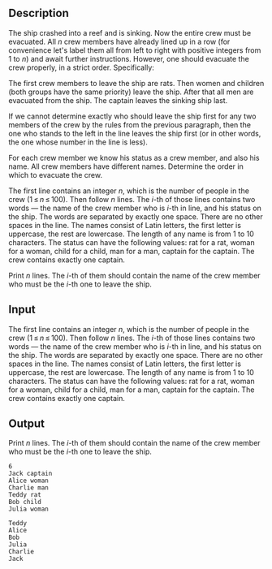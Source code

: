 ## Description

<div><p>The ship crashed into a reef and is sinking. Now the entire crew must be evacuated. All <span class="tex-span"><i>n</i></span> crew members have already lined up in a row (for convenience let's label them all from left to right with positive integers from 1 to <span class="tex-span"><i>n</i></span>) and await further instructions. However, one should evacuate the crew properly, in a strict order. Specifically:</p><p>The first crew members to leave the ship are rats. Then women and children (both groups have the same priority) leave the ship. After that all men are evacuated from the ship. The captain leaves the sinking ship last.</p><p>If we cannot determine exactly who should leave the ship first for any two members of the crew by the rules from the previous paragraph, then the one who stands to the left in the line leaves the ship first (or in other words, the one whose number in the line is less).</p><p>For each crew member we know his status as a crew member, and also his name. All crew members have different names. Determine the order in which to evacuate the crew.</p></div><div class="input-specification"><p>The first line contains an integer <span class="tex-span"><i>n</i></span>, which is the number of people in the crew (<span class="tex-span">1 ≤ <i>n</i> ≤ 100</span>). Then follow <span class="tex-span"><i>n</i></span> lines. The <span class="tex-span"><i>i</i></span>-th of those lines contains two words — the name of the crew member who is <span class="tex-span"><i>i</i></span>-th in line, and his status on the ship. The words are separated by exactly one space. There are no other spaces in the line. The names consist of Latin letters, the first letter is uppercase, the rest are lowercase. The length of any name is from 1 to 10 characters. The status can have the following values: <span class="tex-font-style-tt">rat</span> for a rat, <span class="tex-font-style-tt">woman</span> for a woman, <span class="tex-font-style-tt">child</span> for a child, <span class="tex-font-style-tt">man</span> for a man, <span class="tex-font-style-tt">captain</span> for the captain. The crew contains exactly one captain.</p></div><div class="output-specification"><p>Print <span class="tex-span"><i>n</i></span> lines. The <span class="tex-span"><i>i</i></span>-th of them should contain the name of the crew member who must be the <span class="tex-span"><i>i</i></span>-th one to leave the ship.</p></div>

## Input

<p>The first line contains an integer <span class="tex-span"><i>n</i></span>, which is the number of people in the crew (<span class="tex-span">1 ≤ <i>n</i> ≤ 100</span>). Then follow <span class="tex-span"><i>n</i></span> lines. The <span class="tex-span"><i>i</i></span>-th of those lines contains two words — the name of the crew member who is <span class="tex-span"><i>i</i></span>-th in line, and his status on the ship. The words are separated by exactly one space. There are no other spaces in the line. The names consist of Latin letters, the first letter is uppercase, the rest are lowercase. The length of any name is from 1 to 10 characters. The status can have the following values: <span class="tex-font-style-tt">rat</span> for a rat, <span class="tex-font-style-tt">woman</span> for a woman, <span class="tex-font-style-tt">child</span> for a child, <span class="tex-font-style-tt">man</span> for a man, <span class="tex-font-style-tt">captain</span> for the captain. The crew contains exactly one captain.</p>

## Output

<p>Print <span class="tex-span"><i>n</i></span> lines. The <span class="tex-span"><i>i</i></span>-th of them should contain the name of the crew member who must be the <span class="tex-span"><i>i</i></span>-th one to leave the ship.</p>





```input1
6
Jack captain
Alice woman
Charlie man
Teddy rat
Bob child
Julia woman

```




```output1
Teddy
Alice
Bob
Julia
Charlie
Jack

```


